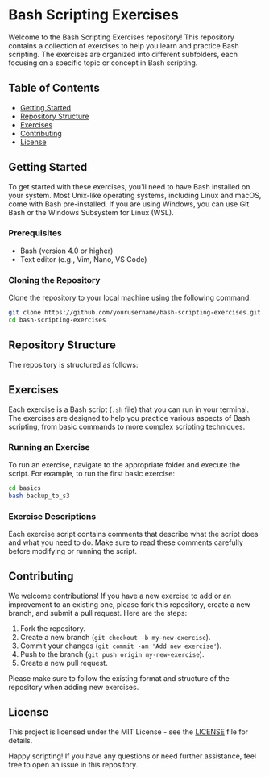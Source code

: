 # Bash Scripting Exercises

Welcome to the Bash Scripting Exercises repository! This repository contains a collection of exercises to help you learn and practice Bash scripting. The exercises are organized into different subfolders, each focusing on a specific topic or concept in Bash scripting.

## Table of Contents

- [Getting Started](#getting-started)
- [Repository Structure](#repository-structure)
- [Exercises](#exercises)
- [Contributing](#contributing)
- [License](#license)

## Getting Started

To get started with these exercises, you'll need to have Bash installed on your system. Most Unix-like operating systems, including Linux and macOS, come with Bash pre-installed. If you are using Windows, you can use Git Bash or the Windows Subsystem for Linux (WSL).

### Prerequisites

- Bash (version 4.0 or higher)
- Text editor (e.g., Vim, Nano, VS Code)

### Cloning the Repository

Clone the repository to your local machine using the following command:

```sh
git clone https://github.com/yourusername/bash-scripting-exercises.git
cd bash-scripting-exercises
```

## Repository Structure

The repository is structured as follows:




## Exercises

Each exercise is a Bash script (`.sh` file) that you can run in your terminal. The exercises are designed to help you practice various aspects of Bash scripting, from basic commands to more complex scripting techniques.

### Running an Exercise

To run an exercise, navigate to the appropriate folder and execute the script. For example, to run the first basic exercise:

```sh
cd basics
bash backup_to_s3
```

### Exercise Descriptions

Each exercise script contains comments that describe what the script does and what you need to do. Make sure to read these comments carefully before modifying or running the script.

## Contributing

We welcome contributions! If you have a new exercise to add or an improvement to an existing one, please fork this repository, create a new branch, and submit a pull request. Here are the steps:

1. Fork the repository.
2. Create a new branch (`git checkout -b my-new-exercise`).
3. Commit your changes (`git commit -am 'Add new exercise'`).
4. Push to the branch (`git push origin my-new-exercise`).
5. Create a new pull request.

Please make sure to follow the existing format and structure of the repository when adding new exercises.

## License

This project is licensed under the MIT License - see the [LICENSE](LICENSE) file for details.

Happy scripting! If you have any questions or need further assistance, feel free to open an issue in this repository.
